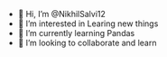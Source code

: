- 👋 Hi, I’m @NikhilSalvi12
- 👀 I’m interested in Learing new things
- 🌱 I’m currently learning Pandas
- 💞️ I’m looking to collaborate and learn


<!---
NikhilSalvi12/NikhilSalvi12 is a ✨ special ✨ repository because its `README.md` (this file) appears on your GitHub profile.
You can click the Preview link to take a look at your changes.
--->
